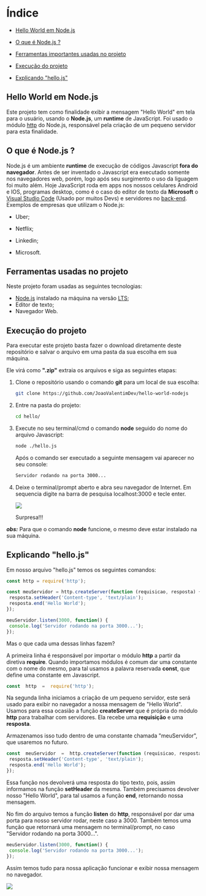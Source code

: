 # Índice

-  [Hello World em Node.js](#hello-world-em-nodejs)

-  [O que é Node.js ?](#o-que-é-nodejs-)

-  [Ferramentas importantes usadas no projeto](#ferramentas-usadas-no-projeto)

-  [Execução do projeto](#execução-do-projeto)
- [Explicando "hello.js"](#explicando-hellojs)

## Hello World em Node.js 

Este projeto tem como finalidade exibir a mensagem "Hello World" em tela para o usuário, usando o **Node.js**, um **runtime** de JavaScript. Foi usado o módulo [http](https://www.luiztools.com.br/post/http-para-programadores-node-js/) do Node.js, responsável pela criação de um pequeno servidor para esta finalidade.

## O que é Node.js ?

Node.js é um ambiente **runtime** de execução de códigos Javascript **fora do navegador**. Antes de ser inventado o Javascript era executado somente nos navegadores web, porém, logo após seu surgimento o uso da liguagem foi muito além. 
Hoje JavaScript roda em apps nos nossos celulares Android e IOS, programas desktop, como é o caso do editor de texto da **Microsoft** o [Visual Studio Code](https://code.visualstudio.com/) (Usado por muitos Devs) e servidores no [back-end](https://www.digitalhouse.com/br/blog/back-end-o-que-e-para-que-serve-e-como-aprender).
Exemplos de empresas que utilizam o Node.js:

- Uber;

- Netflix;

- Linkedin;

- Microsoft.

## Ferramentas usadas no projeto 

Neste projeto foram usadas as seguintes tecnologias:

- [Node.js](https://nodejs.org/en/) instalado na máquina na versão [LTS](https://pt.wikipedia.org/wiki/Suporte_de_longo_prazo);
- Editor de texto;
- Navegador Web.

## Execução do projeto

Para executar este projeto basta fazer o download diretamente deste repositório e salvar o arquivo em uma pasta da sua escolha em sua máquina.

Ele virá como  **".zip"** extraia os arquivos e siga as seguintes etapas:

1. Clone o repositório usando o comando **git** para um local de sua escolha:

   ```bash
   git clone https://github.com/JoaoValentimDev/hello-world-nodejs
   ```

2. Entre na pasta do projeto:

   ```bash
   cd hello/
   ```

3. Execute no seu terminal/cmd o comando **node** seguido do nome do arquivo Javascript:

   ```bash
   node ./hello.js
   ```

   Após o comando ser executado a seguinte mensagem vai aparecer no seu console:
   
   ```bash
   Servidor rodando na porta 3000...
   ```

4. Deixe o terminal/prompt aberto e abra seu navegador de Internet. Em sequencia digite na barra de pesquisa localhost:3000 e tecle enter.

    ![](https://flaviocopes.com/docker-node-container-example/Screen%20Shot%202020-07-05%20at%2011.30.33.png)

   Surpresa!!!  

 
***obs:*** Para que o comando **node** funcione, o mesmo deve estar instalado na sua máquina.


## Explicando "hello.js"

Em nosso arquivo "hello.js" temos os seguintes comandos:

```js
const http = require('http');

const meuServidor = http.createServer(function (requisicao, resposta) {
 resposta.setHeader('Content-type', 'text/plain');
 resposta.end('Hello World');
});

meuServidor.listen(3000, function() {
 console.log('Servidor rodando na porta 3000...');
});
```

Mas o que cada uma dessas linhas fazem?

A primeira linha é responsável por importar o módulo **http** a partir da diretiva **require**. Quando importamos módulos é comum dar uma constante com  o nome do mesmo, para tal usamos a palavra reservada **const**, que define uma constante em Javascript.   

```js
const  http  =  require('http'); 
```

Na segunda linha iniciamos a criação de um pequeno servidor, este será usado para exibir no navegador a nossa mensagem de "Hello World". Usamos para essa ocasião a função **createServer** que é própria do módulo **http** para trabalhar com servidores. Ela recebe uma **requisição** e uma **resposta**.

Armazenamos isso tudo dentro de uma constante chamada "meuServidor", que usaremos no futuro.

```js
const  meuServidor  =  http.createServer(function (requisicao, resposta) {
 resposta.setHeader('Content-type', 'text/plain');
 resposta.end('Hello World');
});
```

Essa função nos devolverá uma resposta do tipo texto, pois, assim informamos na função **setHeader** da mesma. Também precisamos devolver nosso "Hello World", para tal usamos a função **end**, retornando nossa mensagem.

No fim do arquivo temos a função **listen** do **http**, responsável por dar uma porta para nosso servidor rodar, neste caso a 3000. Também temos uma função que retornará uma mensagem no terminal/prompt, no caso "Servidor rodando na porta 3000...".

```js
meuServidor.listen(3000, function() {
 console.log('Servidor rodando na porta 3000...');
});
```

Assim temos tudo para nossa aplicação funcionar e exibir nossa mensagem no navegador.

![](https://flaviocopes.com/docker-node-container-example/Screen%20Shot%202020-07-05%20at%2011.30.33.png)
